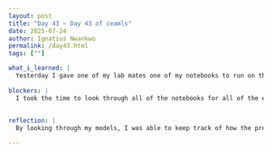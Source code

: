 ```yaml
---
layout: post
title: "Day 43 – Day 43 of ceamls"
date: 2025-07-24
author: Ignatius Nwankwo
permalink: /day43.html
tags: [""]

what_i_learned: |  
  Yesterday I gave one of my lab mates one of my notebooks to run on their own computer. The notebook contained b4 wihtout hyperparameter tuning and used the old dataset. She combined it with another notebook i sent her that was trained using b5 using hyperparameters provided by running Optuna on b4. This morning, the notebook provided abysmal results, so I sent her a better notebook that was also b4 without hyperparameter tuning and used the old dataset. Our grad mentor came today and gave feedback on our methodology as well as helped us make some finishing changes to our elevator pitch. I spend the later half of my day updating the metrics table for efficientnet B0-B4 on the research paper.
  
blockers: |
  I took the time to look through all of the notebooks for all of the efficienet models that I trained ranging from B0-b4 and noted their accuracies, f1-score, precision and recall. It was initially very overwhelming, cause I did a LOT of training, and it was initally kinda hard to obtain this data because of naming convention and organizational limitations, as well as not knowing how to output the data properly in the code at the time, but I bookmarked each google tab to help me keep everything organized, as well as starred the notebooks that stood out to me the most. as well as observed the validation accuracy in the model.fit() output to obtain the final validation accuracy from there.
  
  
reflection: |
  By looking through my models, I was able to keep track of how the predictions imporved over time, as well as manually deduce the overall precision and recall by averaging the precision and recall values for drowsy '0' and non drowsy '1' predictions respectively. I was also able to understand how it influences our F1-score, however one of my models ran into a problem and did not categorize the images properly, so the F1 score ended up not making sense. Throughout the training of the models, I also noticed that our team alternated between two different splitting ratios. Some models used a ratio of (.75[train],.10[test],.15[val]) and others, a ratio of (.8[train],.15[test],.05[val]) splitting ratio. I have yet to understand which one gave better results though. We later plan on deploying our codebase on huggingface, which will allow for real-time detection of drowsy and non drowsy states through video feed. I'll also go research the differences in data when it came to utilizing different optimizers such as Adam and AdamW as well as learning rates. I suppose this is where my Optuna trials will come in handy.

---
```

  
